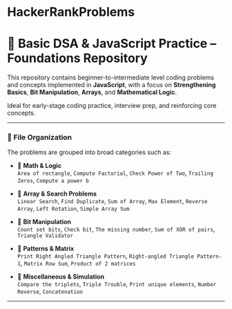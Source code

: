 # HackerRankProblems

# 📘 Basic DSA & JavaScript Practice – Foundations Repository

This repository contains beginner-to-intermediate level coding problems and concepts implemented in **JavaScript**, with a focus on **Strengthening Basics**, **Bit Manipulation**, **Arrays**, and **Mathematical Logic**.

Ideal for early-stage coding practice, interview prep, and reinforcing core concepts.

---

### 📂 File Organization

The problems are grouped into broad categories such as:

- 📐 **Math & Logic**  
  `Area of rectangle`, `Compute Factorial`, `Check Power of Two`, `Trailing Zeros`, `Compute a power b`

- 🧮 **Array & Search Problems**  
  `Linear Search`, `Find Duplicate`, `Sum of Array`, `Max Element`, `Reverse Array`, `Left Rotation`, `Simple Array Sum`

- 🔢 **Bit Manipulation**  
  `Count set bits`, `Check bit`, `The missing number`, `Sum of XOR of pairs`, `Triangle Validator`

- 🎲 **Patterns & Matrix**  
  `Print Right Angled Triangle Pattern`, `Right-angled Triangle Pattern-1`, `Matrix Row Sum`, `Product of 2 matrices`

- 🔁 **Miscellaneous & Simulation**  
  `Compare the triplets`, `Triple Trouble`, `Print unique elements`, `Number Reverse`, `Concatenation`

---

